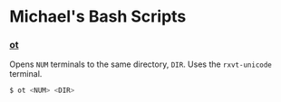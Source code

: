 # Michael's Bash Scripts

### [ot](https://github.com/michaelauderer/bash-scripts/blob/master/bin/ot)

Opens `NUM` terminals to the same directory, `DIR`. Uses the `rxvt-unicode` terminal.

```sh
$ ot <NUM> <DIR>
```


